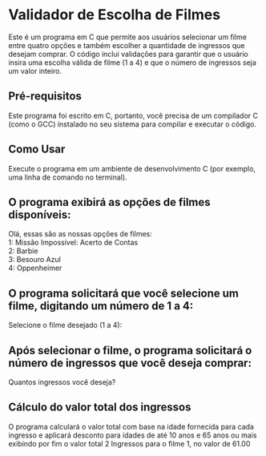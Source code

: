  <h1>Validador de Escolha de Filmes</h1>
Este é um programa em C que permite aos usuários selecionar um filme entre quatro opções e também escolher a quantidade de ingressos que desejam comprar. O código inclui validações para garantir que o usuário insira uma escolha válida de filme (1 a 4) e que o número de ingressos seja um valor inteiro.

<h2>Pré-requisitos</h2>
Este programa foi escrito em C, portanto, você precisa de um compilador C (como o GCC) instalado no seu sistema para compilar e executar o código.

<h2>Como Usar</h2>
Execute o programa em um ambiente de desenvolvimento C (por exemplo, uma linha de comando no terminal).

<h2>O programa exibirá as opções de filmes disponíveis:</h2>
Olá, essas são as nossas opções de filmes:<br>
1: Missão Impossível: Acerto de Contas<br>
2: Barbie<br>
3: Besouro Azul<br>
4: Oppenheimer<br>

<h2>O programa solicitará que você selecione um filme, digitando um número de 1 a 4:</h2>
Selecione o filme desejado (1 a 4):

<h2>Após selecionar o filme, o programa solicitará o número de ingressos que você deseja comprar:</h2>
Quantos ingressos você deseja?

<h2>Cálculo do valor total dos ingressos</h2>
O programa calculará o valor total com base na idade fornecida para cada ingresso e aplicará desconto para idades de até 10 anos e 65 anos ou mais exibindo por fim o valor total
2 Ingressos para o filme 1, no valor de 61.00
